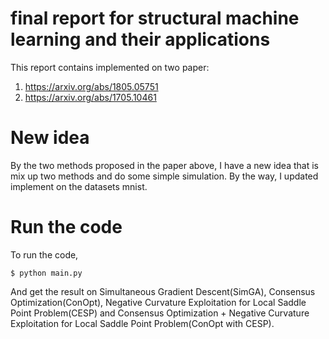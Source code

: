 # final report for structural machine learning and their applications

This report contains implemented on two paper:
  1. https://arxiv.org/abs/1805.05751
  2. https://arxiv.org/abs/1705.10461

# New idea

By the two methods proposed in the paper above, I have a new idea that is mix up two methods and do some simple simulation. By the way, I updated implement on the datasets mnist.

# Run the code
To run the code, 

``` console
$ python main.py
```

And get the result on Simultaneous Gradient Descent(SimGA), Consensus Optimization(ConOpt), Negative Curvature Exploitation for Local Saddle Point Problem(CESP) and Consensus Optimization + Negative Curvature Exploitation for Local Saddle Point Problem(ConOpt with CESP).
